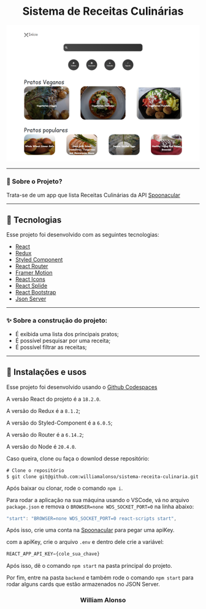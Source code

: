 <h1 align="center">
    Sistema de Receitas Culinárias
</h1>

<div align="center">
  <img src="/public/home.png" alt"Imagem da página inicial do projeto" title="Imagem da página inicial do projeto" width="600" />
</div>

---




### 🤔 Sobre o Projeto?

Trata-se de um app que lista Receitas Culinárias da API [Spoonacular](https://spoonacular.com/food-api)

---

## 🚀 Tecnologias

Esse projeto foi desenvolvido com as seguintes tecnologias:

- [React](https://react.dev/)
- [Redux](https://react-redux.js.org/)
- [Styled Component](https://styled-components.com/)
- [React Router](https://reactrouter.com/en/main)
- [Framer Motion](https://www.framer.com/motion/)
- [React Icons](https://react-icons.github.io/react-icons)
- [React Splide](https://splidejs.com)
- [React Bootstrap](https://react-bootstrap.github.io)
- [Json Server](https://www.npmjs.com/package/json-server)

---

### ✨ Sobre a construção do projeto:

- É exibida uma lista dos principais pratos;
- É possível pesquisar por uma receita;
- É possível filtrar as receitas;

---

## 🙅 Instalações e usos

Esse projeto foi desenvolvido usando o [Github Codespaces](https://github.com/features/codespaces)

A versão React do projeto é a `18.2.0`.

A versão do Redux é a `8.1.2`;

A versão do Styled-Component é a `6.0.5`;

A versão do Router é a `6.14.2`;

A versão do Node é `20.4.0`.

Caso queira, clone ou faça o downlod desse repositório:

```
# Clone o repositório
$ git clone git@github.com:williamalonso/sistema-receita-culinaria.git
```

Após baixar ou clonar, rode o comando `npm i`.

Para rodar a aplicação na sua máquina usando o VSCode, vá no arquivo `package.json` e remova o `BROWSER=none WDS_SOCKET_PORT=0` na linha abaixo:
```js
"start": "BROWSER=none WDS_SOCKET_PORT=0 react-scripts start",
```
Após isso, crie uma conta na [Spoonacular](https://spoonacular.com/food-api) para pegar uma apiKey.

com a apiKey, crie o arquivo `.env` e dentro dele crie a variável:
```js
REACT_APP_API_KEY={cole_sua_chave}
```

Após isso, dê o comando `npm start` na pasta principal do projeto.

Por fim, entre na pasta `backend` e também rode o comando `npm start` para rodar alguns cards que estão armazenados no JSON Server.

<h3 align="center">William Alonso</h3>
